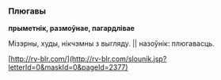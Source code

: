### Плюгавы
**прыметнік, размоўнае, пагардлівае**

Мізэрны, худы, нікчэмны з выгляду. || назоўнік: плюгавасць.

<a rel="author">[http://rv-blr.com/](http://rv-blr.com/slounik.jsp?letterId=0&maskId=0&pageId=2377)</a>
